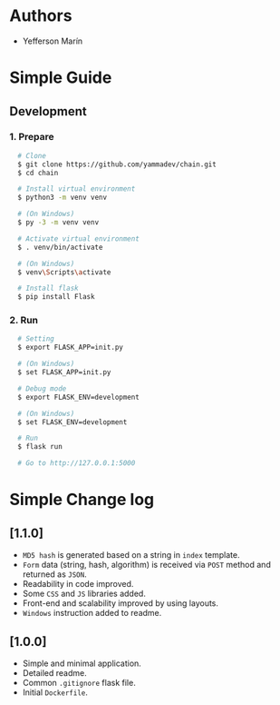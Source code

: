 # Authors
- Yefferson Marín

# Simple Guide
## Development
### 1. Prepare
```sh
  # Clone
  $ git clone https://github.com/yammadev/chain.git
  $ cd chain

  # Install virtual environment
  $ python3 -m venv venv

  # (On Windows)
  $ py -3 -m venv venv

  # Activate virtual environment
  $ . venv/bin/activate

  # (On Windows)
  $ venv\Scripts\activate

  # Install flask
  $ pip install Flask
```

### 2. Run
```sh
  # Setting
  $ export FLASK_APP=init.py

  # (On Windows)
  $ set FLASK_APP=init.py

  # Debug mode
  $ export FLASK_ENV=development

  # (On Windows)
  $ set FLASK_ENV=development

  # Run
  $ flask run

  # Go to http://127.0.0.1:5000
```

# Simple Change log
## [1.1.0]
- `MD5 hash` is generated based on a string in `index` template.
- `Form` data (string, hash, algorithm) is received via `POST` method and returned as `JSON`.
- Readability in code improved.
- Some `CSS` and `JS` libraries added.
- Front-end and scalability improved by using layouts.
- `Windows` instruction added to readme.

## [1.0.0]
- Simple and minimal application.
- Detailed readme.
- Common `.gitignore` flask file.
- Initial `Dockerfile`.
